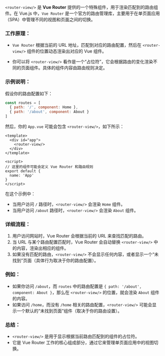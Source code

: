 `<router-view/>` 是 **Vue Router** 提供的一个特殊组件，用于渲染匹配到的路由组件。在 Vue.js 中，`Vue Router` 是一个官方的路由管理库，主要用于在单页面应用（SPA）中管理不同的视图和页面之间的切换。

### 工作原理：

- `Vue Router` 根据当前的 URL 地址，匹配到对应的路由配置，然后在 `<router-view/>` 组件的位置动态渲染出对应的 Vue 组件。
  
- 你可以将 `<router-view/>` 看作是一个“占位符”，它会根据路由的变化渲染不同的页面组件。具体的组件内容由路由规则决定。

### 示例说明：

假设你的路由配置如下：

```javascript
const routes = [
  { path: '/', component: Home },
  { path: '/about', component: About }
]
```

然后，你的 `App.vue` 可能会包含 `<router-view/>`，如下所示：

```vue
<template>
  <div id="app">
    <router-view/>
  </div>
</template>

<script>
// 这里的组件可能会定义 Vue Router 和路由规则
export default {
  name: 'App'
}
</script>
```

在这个示例中：
- 当用户访问 `/` 路径时，`<router-view/>` 会渲染 `Home` 组件。
- 当用户访问 `/about` 路径时，`<router-view/>` 会渲染 `About` 组件。

### 详细流程：
1. 用户访问网站时，Vue Router 会根据当前的 URL 来查找匹配的路由。
2. 当 URL 与某个路由配置匹配时，Vue Router 会自动替换 `<router-view/>` 中的内容，渲染出相应的组件。
3. 如果没有匹配的路由，`<router-view/>` 不会显示任何内容，或者显示一个“未找到”页面（具体行为取决于你的路由配置）。

### 例如：

- 如果你访问 `/about`，而 `routes` 中的路由配置是 `{ path: '/about', component: About }`，那么在 `<router-view/>` 的位置，就会渲染 `About` 组件的内容。
- 如果访问 `/home`，而没有 `/home` 相关的路由配置，`<router-view/>` 可能会显示一个默认的“未找到页面”组件（取决于你的路由设置）。

### 总结：
- `<router-view/>` 是用于显示根据当前路由匹配到的组件的占位符。
- 它是 Vue Router 工作的核心组成部分，通过它来管理单页面应用中的视图切换。